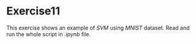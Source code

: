 # Exercise11
This exercise shows an example of *SVM* using *MNIST* dataset. Read and run the whole script in *.ipynb* file.